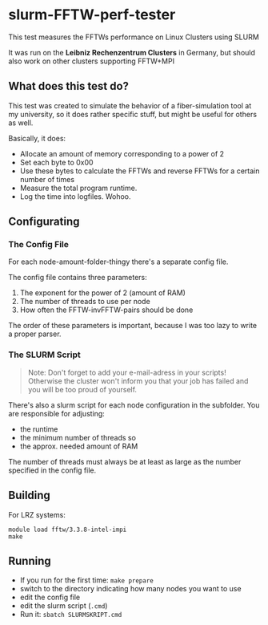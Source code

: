 # slurm-FFTW-perf-tester

This test measures the FFTWs performance on Linux Clusters using SLURM

It was run on the **Leibniz Rechenzentrum Clusters** in Germany, but should also
work on other clusters supporting FFTW+MPI

## What does this test do?

This test was created to simulate the behavior of a fiber-simulation tool at my
university, so it does rather specific stuff, but might be useful for others as
well.

Basically, it does:

- Allocate an amount of memory corresponding to a power of 2
- Set each byte to 0x00
- Use these bytes to calculate the FFTWs and reverse FFTWs for a certain number
  of times
- Measure the total program runtime.
- Log the time into logfiles. Wohoo.

## Configurating

### The Config File

For each node-amount-folder-thingy there's a separate config file.

The config file contains three parameters:

1. The exponent for the power of 2 (amount of RAM)
2. The number of threads to use per node
3. How often the FFTW-invFFTW-pairs should be done

The order of these parameters is important, because I was too lazy to write a
proper parser.

### The SLURM Script

> Note:
Don't forget to add your e-mail-adress in your scripts! Otherwise the cluster
won't inform you that your job has failed and you will be too proud of yourself.

There's also a slurm script for each node configuration in the subfolder. You
are responsible for adjusting:

- the runtime
- the minimum number of threads so
- the approx. needed amount of RAM

The number of threads must always be at least as large as the number specified
in the config file.

## Building

For LRZ systems:

```
module load fftw/3.3.8-intel-impi
make
```

## Running

- If you run for the first time: `make prepare`
- switch to the directory indicating how many nodes you want to use
- edit the config file
- edit the slurm script (`.cmd`)
- Run it: `sbatch SLURMSKRIPT.cmd`

